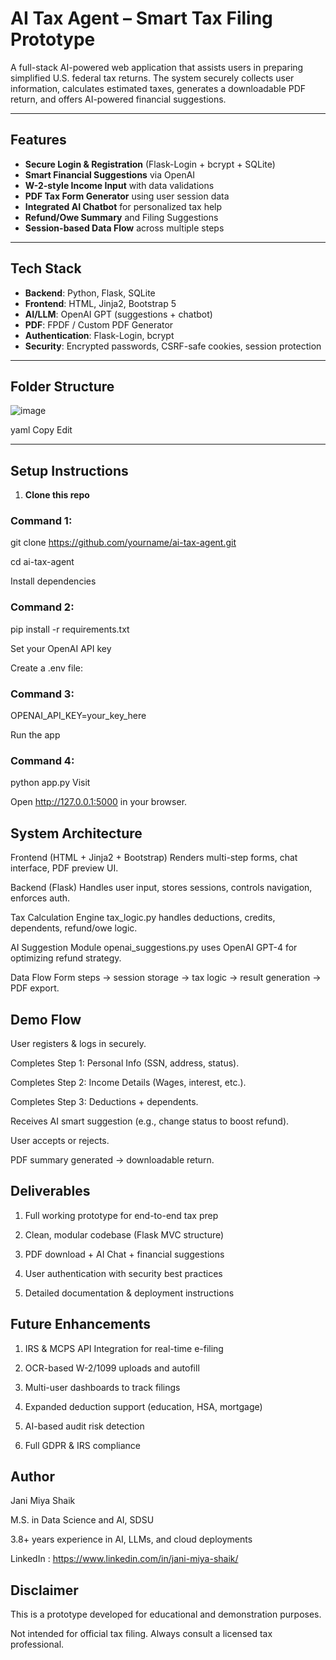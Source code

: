 #  AI Tax Agent – Smart Tax Filing Prototype

A full-stack AI-powered web application that assists users in preparing simplified U.S. federal tax returns. The system securely collects user information, calculates estimated taxes, generates a downloadable PDF return, and offers AI-powered financial suggestions.

---

##  Features

-  **Secure Login & Registration** (Flask-Login + bcrypt + SQLite)
-  **Smart Financial Suggestions** via OpenAI
-  **W-2-style Income Input** with data validations
-  **PDF Tax Form Generator** using user session data
-  **Integrated AI Chatbot** for personalized tax help
-  **Refund/Owe Summary** and Filing Suggestions
-  **Session-based Data Flow** across multiple steps

---

##  Tech Stack

- **Backend**: Python, Flask, SQLite
- **Frontend**: HTML, Jinja2, Bootstrap 5
- **AI/LLM**: OpenAI GPT (suggestions + chatbot)
- **PDF**: FPDF / Custom PDF Generator
- **Authentication**: Flask-Login, bcrypt
- **Security**: Encrypted passwords, CSRF-safe cookies, session protection

---

##  Folder Structure

![image](https://github.com/user-attachments/assets/13601573-cab8-48ae-baeb-7710a2ade9f7)


yaml
Copy
Edit

---

##  Setup Instructions

1. **Clone this repo**

### Command 1:
   git clone https://github.com/yourname/ai-tax-agent.git
  
   cd ai-tax-agent

Install dependencies

### Command 2:

pip install -r requirements.txt

Set your OpenAI API key

Create a .env file:

### Command 3:
OPENAI_API_KEY=your_key_here

Run the app

### Command 4:
python app.py
Visit

Open http://127.0.0.1:5000 in your browser.

## System Architecture
Frontend (HTML + Jinja2 + Bootstrap)
Renders multi-step forms, chat interface, PDF preview UI.

Backend (Flask)
Handles user input, stores sessions, controls navigation, enforces auth.

Tax Calculation Engine
tax_logic.py handles deductions, credits, dependents, refund/owe logic.

AI Suggestion Module
openai_suggestions.py uses OpenAI GPT-4 for optimizing refund strategy.

Data Flow
Form steps → session storage → tax logic → result generation → PDF export.

## Demo Flow
User registers & logs in securely.

Completes Step 1: Personal Info (SSN, address, status).

Completes Step 2: Income Details (Wages, interest, etc.).

Completes Step 3: Deductions + dependents.

Receives AI smart suggestion (e.g., change status to boost refund).

User accepts or rejects.

PDF summary generated → downloadable return.

## Deliverables
1. Full working prototype for end-to-end tax prep

2. Clean, modular codebase (Flask MVC structure)

3.  PDF download + AI Chat + financial suggestions

4.  User authentication with security best practices

5. Detailed documentation & deployment instructions

## Future Enhancements
1. IRS & MCPS API Integration for real-time e-filing

2.  OCR-based W-2/1099 uploads and autofill

3.  Multi-user dashboards to track filings

4.  Expanded deduction support (education, HSA, mortgage)

5.  AI-based audit risk detection

6.  Full GDPR & IRS compliance

## Author
Jani Miya Shaik

M.S. in Data Science and AI, SDSU

3.8+ years experience in AI, LLMs, and cloud deployments

LinkedIn : https://www.linkedin.com/in/jani-miya-shaik/

## Disclaimer
This is a prototype developed for educational and demonstration purposes.

Not intended for official tax filing. Always consult a licensed tax professional.
